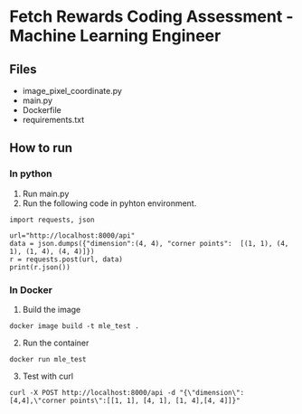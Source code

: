 # Fetch Rewards Coding Assessment - Machine Learning Engineer

## Files
* image_pixel_coordinate.py
* main.py
* Dockerfile
* requirements.txt

## How to run
### In python
1. Run main.py
2. Run the following code in pyhton environment.

```
import requests, json

url="http://localhost:8000/api"
data = json.dumps({"dimension":(4, 4), "corner points":  [(1, 1), (4, 1), (1, 4), (4, 4)]})
r = requests.post(url, data)
print(r.json())
```

### In Docker
1. Build the image 
```
docker image build -t mle_test .
```
2. Run the container
```
docker run mle_test
```
3. Test with curl
```
curl -X POST http://localhost:8000/api -d "{\"dimension\": [4,4],\"corner points\":[[1, 1], [4, 1], [1, 4],[4, 4]]}"
```
